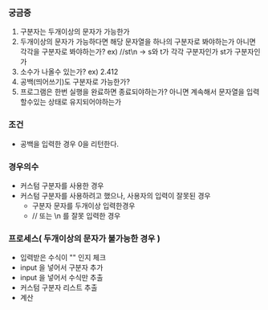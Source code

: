 ### 궁금증
1. 구분자는 두개이상의 문자가 가능한가
2. 두개이상의 문자가 가능하다면 해당 문자열을 하나의 구분자로 봐야하는가 아니면 각각을 구분자로 봐야하는가? ex) //st\n -> s와 t가 각각 구분자인가 st가 구분자인가
3. 소수가 나올수 있는가? ex) 2.412 
3. 공백(띄어쓰기)도 구분자로 가능한가?
3. 프로그램은 한번 실행을 완료하면 종료되야하는가? 아니면 계속해서 문자열을 입력할수있는 상태로 유지되어야하는가

### 조건
* 공백을 입력한 경우 0을 리턴한다.

### 경우의수
* 커스텀 구분자를 사용한 경우
* 커스텀 구분자를 사용하려고 했으나, 사용자의 입력이 잘못된 경우
  * 구분자 문자를 두개이상 입력한경우
  * // 또는 \n 를 잘못 입력한 경우 

### 프로세스( 두개이상의 문자가 불가능한 경우 )
* 입력받은 수식이 "" 인지 체크
* input 을 넣어서 구분자 추가
* input 을 넣어서 수식만 추출
* 커스텀 구분자 리스트 추출
* 계산